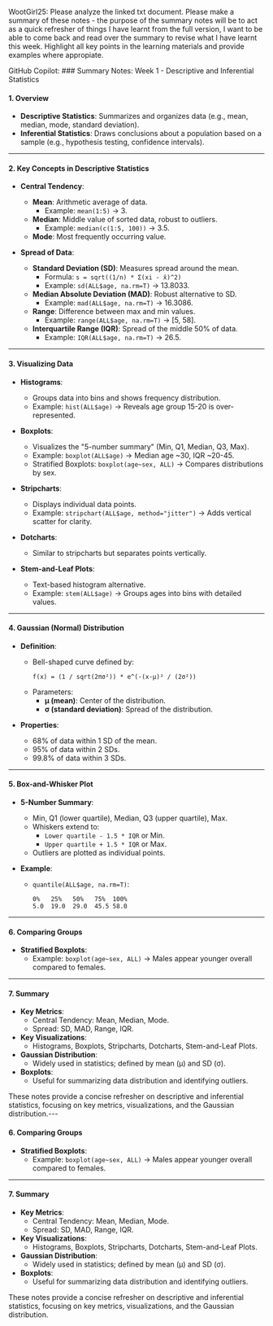 WootGirl25: Please analyze the linked txt document. Please make a summary of these notes - the purpose of the summary notes will be to act as a quick refresher of things I have learnt from the full version, I want to be able to come back and read over the summary to revise what I have learnt this week. Highlight all key points in the learning materials and provide examples where appropiate.

GitHub Copilot: ### Summary Notes: Week 1 - Descriptive and Inferential Statistics

#### **1. Overview**
- **Descriptive Statistics**: Summarizes and organizes data (e.g., mean, median, mode, standard deviation).
- **Inferential Statistics**: Draws conclusions about a population based on a sample (e.g., hypothesis testing, confidence intervals).

---

#### **2. Key Concepts in Descriptive Statistics**
- **Central Tendency**:
  - **Mean**: Arithmetic average of data.
    - Example: `mean(1:5)` → 3.
  - **Median**: Middle value of sorted data, robust to outliers.
    - Example: `median(c(1:5, 100))` → 3.5.
  - **Mode**: Most frequently occurring value.

- **Spread of Data**:
  - **Standard Deviation (SD)**: Measures spread around the mean.
    - Formula: `s = sqrt((1/n) * Σ(xi - x̄)^2)`
    - Example: `sd(ALL$age, na.rm=T)` → 13.8033.
  - **Median Absolute Deviation (MAD)**: Robust alternative to SD.
    - Example: `mad(ALL$age, na.rm=T)` → 16.3086.
  - **Range**: Difference between max and min values.
    - Example: `range(ALL$age, na.rm=T)` → [5, 58].
  - **Interquartile Range (IQR)**: Spread of the middle 50% of data.
    - Example: `IQR(ALL$age, na.rm=T)` → 26.5.

---

#### **3. Visualizing Data**
- **Histograms**:
  - Groups data into bins and shows frequency distribution.
  - Example: `hist(ALL$age)` → Reveals age group 15-20 is over-represented.

- **Boxplots**:
  - Visualizes the "5-number summary" (Min, Q1, Median, Q3, Max).
  - Example: `boxplot(ALL$age)` → Median age ~30, IQR ~20-45.
  - Stratified Boxplots: `boxplot(age~sex, ALL)` → Compares distributions by sex.

- **Stripcharts**:
  - Displays individual data points.
  - Example: `stripchart(ALL$age, method="jitter")` → Adds vertical scatter for clarity.

- **Dotcharts**:
  - Similar to stripcharts but separates points vertically.

- **Stem-and-Leaf Plots**:
  - Text-based histogram alternative.
  - Example: `stem(ALL$age)` → Groups ages into bins with detailed values.

---

#### **4. Gaussian (Normal) Distribution**
- **Definition**:
  - Bell-shaped curve defined by:
    ```
    f(x) = (1 / sqrt(2πσ²)) * e^(-(x-μ)² / (2σ²))
    ```
  - Parameters:
    - **μ (mean)**: Center of the distribution.
    - **σ (standard deviation)**: Spread of the distribution.

- **Properties**:
  - 68% of data within 1 SD of the mean.
  - 95% of data within 2 SDs.
  - 99.8% of data within 3 SDs.

---

#### **5. Box-and-Whisker Plot**
- **5-Number Summary**:
  - Min, Q1 (lower quartile), Median, Q3 (upper quartile), Max.
  - Whiskers extend to:
    - `Lower quartile - 1.5 * IQR` or Min.
    - `Upper quartile + 1.5 * IQR` or Max.
  - Outliers are plotted as individual points.

- **Example**:
  - `quantile(ALL$age, na.rm=T)`:
    ```
    0%   25%   50%   75%  100%
    5.0  19.0  29.0  45.5 58.0
    ```

---

#### **6. Comparing Groups**
- **Stratified Boxplots**:
  - Example: `boxplot(age~sex, ALL)` → Males appear younger overall compared to females.

---

#### **7. Summary**
- **Key Metrics**:
  - Central Tendency: Mean, Median, Mode.
  - Spread: SD, MAD, Range, IQR.
- **Key Visualizations**:
  - Histograms, Boxplots, Stripcharts, Dotcharts, Stem-and-Leaf Plots.
- **Gaussian Distribution**:
  - Widely used in statistics; defined by mean (μ) and SD (σ).
- **Boxplots**:
  - Useful for summarizing data distribution and identifying outliers.

These notes provide a concise refresher on descriptive and inferential statistics, focusing on key metrics, visualizations, and the Gaussian distribution.---

#### **6. Comparing Groups**
- **Stratified Boxplots**:
  - Example: `boxplot(age~sex, ALL)` → Males appear younger overall compared to females.

---

#### **7. Summary**
- **Key Metrics**:
  - Central Tendency: Mean, Median, Mode.
  - Spread: SD, MAD, Range, IQR.
- **Key Visualizations**:
  - Histograms, Boxplots, Stripcharts, Dotcharts, Stem-and-Leaf Plots.
- **Gaussian Distribution**:
  - Widely used in statistics; defined by mean (μ) and SD (σ).
- **Boxplots**:
  - Useful for summarizing data distribution and identifying outliers.

These notes provide a concise refresher on descriptive and inferential statistics, focusing on key metrics, visualizations, and the Gaussian distribution.